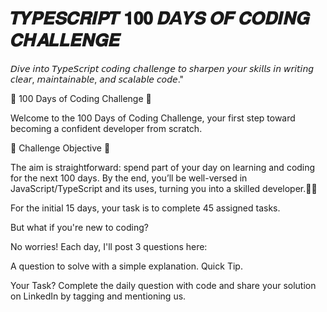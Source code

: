 # 𝑻𝒀𝑷𝑬𝑺𝑪𝑹𝑰𝑷𝑻 𝟏𝟎𝟎 𝑫𝘼𝒀𝑺 𝑶𝑭 𝑪𝑶𝑫𝑰𝑵𝑮 𝑪𝑯𝑨𝑳𝑳𝑬𝑵𝑮𝑬
𝘋𝘪𝘷𝘦 𝘪𝘯𝘵𝘰 𝘛𝘺𝘱𝘦𝘚𝘤𝘳𝘪𝘱𝘵 𝘤𝘰𝘥𝘪𝘯𝘨 𝘤𝘩𝘢𝘭𝘭𝘦𝘯𝘨𝘦 𝘵𝘰 𝘴𝘩𝘢𝘳𝘱𝘦𝘯 𝘺𝘰𝘶𝘳 𝘴𝘬𝘪𝘭𝘭𝘴 𝘪𝘯 𝘸𝘳𝘪𝘵𝘪𝘯𝘨 𝘤𝘭𝘦𝘢𝘳, 𝘮𝘢𝘪𝘯𝘵𝘢𝘪𝘯𝘢𝘣𝘭𝘦, 𝘢𝘯𝘥 𝘴𝘤𝘢𝘭𝘢𝘣𝘭𝘦 𝘤𝘰𝘥𝘦."

🚀 100 Days of Coding Challenge 🚀

Welcome to the 100 Days of Coding Challenge, your first step toward becoming a confident developer from scratch.

💪 Challenge Objective 💪

The aim is straightforward: spend part of your day on learning and coding for the next 100 days. By the end, you’ll be well-versed in JavaScript/TypeScript and its uses, turning you into a skilled developer.👨‍💻 

For the initial 15 days, your task is to complete 45 assigned tasks.

But what if you're new to coding?

No worries! Each day, I'll post 3 questions here:

A question to solve with a simple explanation.
Quick Tip.

Your Task?
Complete the daily question with code and share your solution on LinkedIn by tagging and mentioning us.
